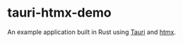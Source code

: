 # tauri-htmx-demo

An example application built in Rust using [Tauri](https://tauri.app) and
[htmx](https://htmx.org).
